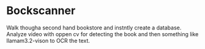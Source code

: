 # Bockscanner

Walk thougha second hand bookstore and instntly create a database.
Analyze video with oppen cv for detecting the book and then something like llamam3.2-vison to OCR the text.

